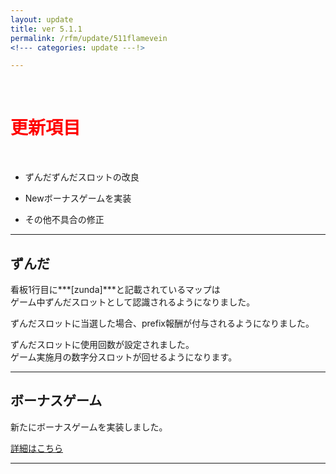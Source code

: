 ```yaml
---
layout: update
title: ver 5.1.1
permalink: /rfm/update/511flamevein 
<!--- categories: update ---!>

---
```



<br>
<h1 id="1"><font color="red">更新項目</font></h1><br>


+ <span class="green-badge">ずんだ</span>ずんだスロットの改良      

+ <span class="red-badge">New</span>ボーナスゲームを実装        

+ <span class="blue-badge">その他</span>不具合の修正  



----------------------------------------------------  
## ずんだ              

看板1行目に***[zunda]***と記載されているマップは  
ゲーム中ずんだスロットとして認識されるようになりました。  

ずんだスロットに当選した場合、prefix報酬が付与されるようになりました。  

ずんだスロットに使用回数が設定されました。  
ゲーム実施月の数字分スロットが回せるようになります。  




----------------------------------------------------  
## ボーナスゲーム              

新たにボーナスゲームを実装しました。   

[詳細はこちら](https://web.njj12.net/rfm/bonusgame) <br>
  
----------------------------------------------------  





  

